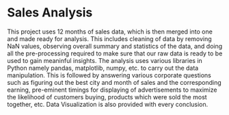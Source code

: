 # Sales Analysis

This project uses 12 months of sales data, which is then merged into one and made ready for analysis. This includes cleaning of data by removing NaN values, 
observing overall summary and statistics of the data, and doing all the pre-processing required to make sure that our raw data is ready to be used 
to gain meaninful insights. The analysis uses various libraries in Python namely pandas, matplotlib, numpy, etc. to carry out the data manipulation. 
This is followed by answering various corporate questions such as figuring out the best city and month of sales and the corresponding
earning, pre-eminent timings for displaying of advertisements to maximize the likelihood of customers buying, products which were sold the most together, etc.
Data Visualization is also provided with every conclusion.
